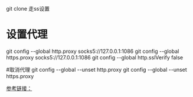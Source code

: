 git clone 走ss设置
# 设置代理
git config --global http.proxy socks5://127.0.0.1:1086
git config --global https.proxy socks5://127.0.0.1:1086
git config --global http.sslVerify false

#取消代理
git config --global --unset http.proxy 
git config --global --unset https.proxy

[参考链接：](https://www.jianshu.com/p/adf7cca269ac)
